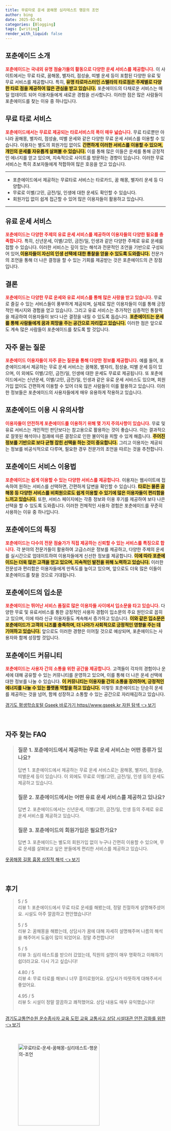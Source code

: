 ```yaml
---
title: 무료타로 운세 꿈해몽 심리테스트 행운의 조언
author: bing
date: 2025-02-01
categories: [Blogging]
tags: [writing]
render_with_liquid: false
---
```



<h2 id='포춘에이드소개'>포춘에이드 소개</h2>

<p><b><span style="color: #ee2323;">포춘에이드는 국내외 유명 점술가들의 활동으로 다양한 운세 서비스를 제공합니다.</span></b> 이 사이트에서는 무료 타로, 꿈해몽, 별자리, 점성술, 띠별 운세 등이 포함된 다양한 유료 및 무료 서비스를 제공합니다. 특히, <b><span style="background-color: #ffe066;">유명 타로마스터인 스텔라의 타로점은 주제별로 다양한 타로 점을 제공하여 많은 관심을 받고 있습니다.</span></b> 포춘에이드의 다채로운 서비스는 매일 업데이트 되어 이용자들에게 새로운 경험을 선사합니다. 이러한 점은 많은 사람들이 포춘에이드를 찾는 이유 중 하나입니다.</p>

<h2 id='무료타로'>무료 타로 서비스</h2>

<p><b><span style="color: #ee2323;">포춘에이드에서는 무료로 제공되는 타로서비스의 폭이 매우 넓습니다.</span></b> 무료 타로뿐만 아니라 꿈해몽, 별자리, 점성술, 띠별 운세와 같은 다양한 무료 운세 서비스를 이용할 수 있습니다. 이용자는 별도의 회원가입 없이도 <b><span style="background-color: #ffe066;">간편하게 이러한 서비스를 이용할 수 있으며, 개인의 운세를 자유롭게 살펴볼 수 있습니다.</span></b> 이를 통해 많은 이들은 운세를 통해 긍정적인 에너지를 얻고 있으며, 지속적으로 사이트를 방문하는 경향이 있습니다. 이러한 무료 서비스는 특히 초보자들에게 적합하여 많은 호응을 얻고 있습니다.</p>

<hr />

<ul>
    <li>포춘에이드에서 제공하는 무료타로 서비스는 타로카드, 꿈 해몽, 별자리 운세 등 다양합니다.</li>
    <li>무료로 이별/고민, 금전/일, 인생에 대한 운세도 확인할 수 있습니다.</li>
    <li>회원가입 없이 쉽게 접근할 수 있어 많은 이용자들이 활용하고 있습니다.</li>
</ul>

<hr />

<h2 id='유료운세서비스'>유료 운세 서비스</h2>

<p><b><span style="color: #ee2323;">포춘에이드는 다양한 주제의 유료 운세 서비스를 제공하여 이용자들의 다양한 필요를 충족합니다.</span></b> 특히, 신년운세, 이별/고민, 금전/일, 인생과 같은 다양한 주제로 유료 운세를 접할 수 있습니다. 이러한 서비스는 깊이 있는 해석과 전문적인 조언을 기반으로 구성되어 있어,<b><span style="background-color: #ffe066;">이용자들이 자신의 인생 선택에 대한 통찰을 얻을 수 있도록 도와줍니다.</span></b> 전문가의 조언을 통해 더 나은 결정을 할 수 있는 기회를 제공받는 것은 포춘에이드의 큰 장점입니다.</p>

<h2 id='결론'>결론</h2>

<p><b><span style="color: #ee2323;">포춘에이드는 다양한 무료 운세와 유료 서비스를 통해 많은 사랑을 받고 있습니다.</span></b> 무료로 즐길 수 있는 서비스들이 풍부하게 제공되며, 실제로 많은 이용자들이 이를 통해 긍정적인 메시지와 경험을 얻고 있습니다. 그리고 유료 서비스는 추가적인 심층적인 통찰력을 제공하여 이용자들이 보다 나은 결정을 내릴 수 있도록 돕습니다. <b><span style="background-color: #ffe066;">포춘에이드는 운세를 통해 사람들에게 꿈과 희망을 주는 공간으로 자리잡고 있습니다.</span></b> 이러한 점은 앞으로도 계속 많은 사람들이 포춘에이드를 찾도록 할 것입니다.</p>

<h2 id='자주묻는질문'>자주 묻는 질문</h2>

<p><b><span style="color: #ee2323;">포춘에이드 이용자들이 자주 묻는 질문을 통해 다양한 정보를 제공합니다.</span></b> 예를 들어, 포춘에이드에서 제공하는 무료 운세 서비스는 꿈해몽, 별자리, 점성술, 띠별 운세 등이 있으며, 이 외에도 이별/고민, 금전/일, 인생에 대한 운세도 무료로 제공됩니다. 또 포춘에이드에서는 신년운세, 이별/고민, 금전/일, 인생과 같은 유료 운세 서비스도 있으며, 회원가입 없이도 간편하게 이용할 수 있어 더욱 많은 사람들이 이를 활용하고 있습니다. 이러한 정보들은 포춘에이드의 사용자들에게 매우 유용하게 작용하고 있습니다.</p>

<h2 id='포춘에이드주의사항'>포춘에이드 이용 시 유의사항</h2>

<p><b><span style="color: #ee2323;">이용자들이 안전하게 포춘에이드를 이용하기 위해 몇 가지 주의사항이 있습니다.</span></b> 무료 및 유료 서비스는 개인적인 판단보다는 참고용으로 활용하는 것이 좋습니다. 이는 결과적으로 잘못된 해석이나 점괘에 따른 결정으로 인한 불이익을 피할 수 있게 해줍니다. <b><span style="background-color: #ffe066;">주어진 정보를 기반으로 보다 균형 잡힌 선택을 하는 것이 중요합니다.</span></b> 그리고 이용자는 제공되는 정보를 비공식적으로 다루며, 필요한 경우 전문가의 조언을 따르는 것을 추천합니다.</p>

<h2 id='포춘에이드서비스이용법'>포춘에이드 서비스 이용법</h2>

<p><b><span style="color: #ee2323;">포춘에이드는 쉽게 이용할 수 있는 다양한 서비스를 제공합니다.</span></b> 이용자는 웹사이트에 접속하여 원하는 서비스를 선택하면, 간편하게 답변을 확인할 수 있습니다. <b><span style="background-color: #ffe066;">타로는 물론 꿈해몽 등 다양한 서비스를 비회원으로도 쉽게 이용할 수 있기에 많은 이용자들이 편리함을 느끼고 있습니다.</span></b> 또한, 서비스 페이지에는 각종 정보와 이용 후기를 제공하여 보다 나은 선택을 할 수 있도록 도와줍니다. 이러한 전체적인 사용자 경험은 포춘에이드를 꾸준히 사용하는 이유 중 하나입니다.</p>

<h2 id='포춘에이드특징'>포춘에이드의 특징</h2>

<p><b><span style="color: #ee2323;">포춘에이드는 다수의 전문 점술가가 직접 제공하는 신뢰할 수 있는 서비스를 특징으로 합니다.</span></b> 각 분야의 전문가들이 활용하여 고급스러운 정보를 제공하고, 다양한 주제의 운세를 실시간으로 업데이트하여 이용자들에게 신선한 정보를 제공합니다. <b><span style="background-color: #ffe066;">이에 따라 포춘에이드는 더욱 많은 고객을 얻고 있으며, 지속적인 발전을 위해 노력하고 있습니다.</span></b> 이러한 전문성과 편리함은 이용자들에게 만족도를 높이고 있으며, 앞으로도 더욱 많은 이들이 포춘에이드를 찾을 것으로 기대됩니다.</p>

<h2 id='포춘에이드입소문'>포춘에이드의 입소문</h2>

<p><b><span style="color: #ee2323;">포춘에이드는 뛰어난 서비스 품질로 많은 이용자들 사이에서 입소문을 타고 있습니다.</span></b> 다양한 무료 및 유료서비스를 통한 긍정적인 사용자 경험이 입소문의 주요 원인으로 꼽히고 있으며, 이에 따라 신규 이용자들도 계속해서 증가하고 있습니다. <b><span style="background-color: #ffe066;">이와 같은 입소문은 포춘에이드가 고객의 니즈를 충족하며, 더 나아가 사회적으로 긍정적인 영향을 주는 데 기여하고 있습니다.</span></b> 앞으로도 이러한 경향은 이어질 것으로 예상되며, 포춘에이드는 사용자와 함께 성장할 것입니다.</p>

<h2 id='포춘에이드커뮤니티'>포춘에이드 커뮤니티</h2>

<p><b><span style="color: #ee2323;">포춘에이드는 사용자 간의 소통을 위한 공간을 제공합니다.</span></b> 고객들이 각자의 경험이나 운세에 대해 공유할 수 있는 커뮤니티를 운영하고 있으며, 이를 통해 더 나은 운세 선택에 대한 정보를 나눌 수 있습니다. <b><span style="background-color: #ffe066;">이 커뮤니티는 이용자들 간의 소통을 장려하며, 긍정적인 에너지를 나눌 수 있는 플랫폼 역할을 하고 있습니다.</span></b> 이렇듯 포춘에이드는 단순히 운세를 제공하는 것을 넘어, 함께 성장하고 소통할 수 있는 공간으로 자리매김하고 있습니다.</p>


<p><a class="click-button" title="경기도 평생학습포털 Gseek 바로가기 https//www.gseek.kr 자원 탐색" href="https://blackassets.github.io/posts/%EA%B2%BD%EA%B8%B0%EB%8F%84-%ED%8F%89%EC%83%9D%ED%95%99%EC%8A%B5%ED%8F%AC%ED%84%B8-Gseek-%EB%B0%94%EB%A1%9C%EA%B0%80%EA%B8%B0-httpswww.gseek.kr-%EC%9E%90%EC%9B%90-%ED%83%90%EC%83%89/" rel="dofollow">경기도 평생학습포털 Gseek 바로가기 https//www.gseek.kr 자원 탐색 👈 보기</a></p><br>
<h2 id='자주_찾는_FAQ'>자주 찾는 FAQ</h2>
<div itemscope="" itemtype="https://schema.org/FAQPage"> 
<blockquote> 
<div itemscope="" itemprop="mainEntity" itemtype="https://schema.org/Question"> 
<h3 itemprop="name">질문 1. 포춘에이드에서 제공하는 무료 운세 서비스는 어떤 종류가 있나요?</h3> 
<div itemscope="" itemprop="acceptedAnswer" itemtype="https://schema.org/Answer"> 
<span itemprop="text"> 
<p>답변 1. 포춘에이드에서 제공하는 무료 운세 서비스로는 꿈해몽, 별자리, 점성술, 띠별운세 등이 있습니다. 이 외에도 무료로 이별/고민, 금전/일, 인생 등의 운세도 제공하고 있습니다.</p> 
</span> 
</div> 
</div> 

<div itemscope="" itemprop="mainEntity" itemtype="https://schema.org/Question"> 
<h3 itemprop="name">질문 2. 포춘에이드에서는 어떤 유료 운세 서비스를 제공하고 있나요?</h3> 
<div itemscope="" itemprop="acceptedAnswer" itemtype="https://schema.org/Answer"> 
<span itemprop="text"> 
<p>답변 2. 포춘에이드에서는 신년운세, 이별/고민, 금전/일, 인생 등의 주제로 유료 운세 서비스를 제공하고 있습니다.</p> 
</span> 
</div> 
</div> 

<div itemscope="" itemprop="mainEntity" itemtype="https://schema.org/Question"> 
<h3 itemprop="name">질문 3. 포춘에이드의 회원가입은 필요한가요?</h3> 
<div itemscope="" itemprop="acceptedAnswer" itemtype="https://schema.org/Answer"> 
<span itemprop="text"> 
<p>답변 3. 포춘에이드는 별도의 회원가입 없이 누구나 간편히 이용할 수 있으며, 무료 운세를 살펴보고 싶은 분들에게 편리한 서비스를 제공하고 있습니다.</p> 
</span> 
</div> 
</div> 

</blockquote> 
</div>
<p><a class="click-button" title="옷꿈해몽 길몽 흉몽 상징적 해석" href="https://blackassets.github.io/posts/%EC%98%B7%EA%BF%88%ED%95%B4%EB%AA%BD-%EA%B8%B8%EB%AA%BD-%ED%9D%89%EB%AA%BD-%EC%83%81%EC%A7%95%EC%A0%81-%ED%95%B4%EC%84%9D/" rel="dofollow">옷꿈해몽 길몽 흉몽 상징적 해석 👈 보기</a></p><br>
<h2 id='후기'>후기</h2>
<div itemscope itemtype="https://schema.org/Product">
  <blockquote>
  <div itemprop="review" itemscope itemtype="https://schema.org/Review">
      <div itemprop="reviewRating" itemscope itemtype="https://schema.org/Rating"> <span itemprop="ratingValue">5</span> / <span itemprop="bestRating">5</span> </div>
      <span itemprop="reviewBody">리뷰 1: 포춘에이드에서 무료 타로 운세를 해봤는데, 정말 친절하게 설명해주셨어요. 시설도 아주 깔끔하고 편안했습니다!</span>
  </div>
  <br>
  <div itemprop="review" itemscope itemtype="https://schema.org/Review">
      <div itemprop="reviewRating" itemscope itemtype="https://schema.org/Rating"> <span itemprop="ratingValue">5</span> / <span itemprop="bestRating">5</span> </div>
      <span itemprop="reviewBody">리뷰 2: 꿈해몽을 해봤는데, 상담사가 꿈에 대해 자세히 설명해주며 나름의 해석을 해주어서 도움이 많이 되었어요. 정말 추천합니다!</span>
  </div>
  <br>
  <div itemprop="review" itemscope itemtype="https://schema.org/Review">
      <div itemprop="reviewRating" itemscope itemtype="https://schema.org/Rating"> <span itemprop="ratingValue">5</span> / <span itemprop="bestRating">5</span> </div>
      <span itemprop="reviewBody">리뷰 3: 심리 테스트를 받으러 갔었는데, 직원의 설명이 매우 명확하고 이해하기 쉽더라고요. 다시 가고 싶습니다!</span>
  </div>
  <br>
  <div itemprop="review" itemscope itemtype="https://schema.org/Review">
      <div itemprop="reviewRating" itemscope itemtype="https://schema.org/Rating"> <span itemprop="ratingValue">4.80</span> / <span itemprop="bestRating">5</span> </div>
      <span itemprop="reviewBody">리뷰 4: 무료 타로를 해보니 너무 흥미로웠어요. 상담사가 따뜻하게 대해주셔서 좋았어요.</span>
  </div>
  <br>
  <div itemprop="review" itemscope itemtype="https://schema.org/Review">
      <div itemprop="reviewRating" itemscope itemtype="https://schema.org/Rating"> <span itemprop="ratingValue">4.95</span> / <span itemprop="bestRating">5</span> </div>
      <span itemprop="reviewBody">리뷰 5: 시설이 정말 깔끔하고 쾌적했어요. 상담 내용도 매우 유익했습니다!</span>
  </div>
  <br>
  </blockquote>
</div>
<p><a class="click-button" title="경기도교통연수원 운수종사자 교육 도민 교육 교통사고 상담 시설대관 안전 강화를 위한" href="https://blackassets.github.io/posts/%EA%B2%BD%EA%B8%B0%EB%8F%84%EA%B5%90%ED%86%B5%EC%97%B0%EC%88%98%EC%9B%90-%EC%9A%B4%EC%88%98%EC%A2%85%EC%82%AC%EC%9E%90-%EA%B5%90%EC%9C%A1-%EB%8F%84%EB%AF%BC-%EA%B5%90%EC%9C%A1-%EA%B5%90%ED%86%B5%EC%82%AC%EA%B3%A0-%EC%83%81%EB%8B%B4-%EC%8B%9C%EC%84%A4%EB%8C%80%EA%B4%80-%EC%95%88%EC%A0%84-%EA%B0%95%ED%99%94%EB%A5%BC-%EC%9C%84%ED%95%9C/" rel="dofollow">경기도교통연수원 운수종사자 교육 도민 교육 교통사고 상담 시설대관 안전 강화를 위한 👈 보기</a></p><br>
<figure class="image"><img src="https://blackassets.github.io/assets/img/thumbnail/무료타로-운세-꿈해몽-심리테스트-행운의-조언.webp" alt="무료타로-운세-꿈해몽-심리테스트-행운의-조언" width="256" height="256"></figure>